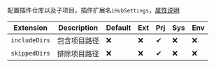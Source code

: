 配置插件仓库以及子项目，插件扩展名`iHubSettings`，[属性说明](/explanation?id=属性配置说明)

| Extension | Description | Default | Ext | Prj | Sys | Env |
| --------- | ----------- | ------- | --- | ------- | ------ | --- |
| `includeDirs` | 包含项目路径 | ❌ | ❌ | ✔ | ❌ | ❌ |
| `skippedDirs` | 排除项目路径 | ❌ | ❌ | ✔ | ❌ | ❌ |